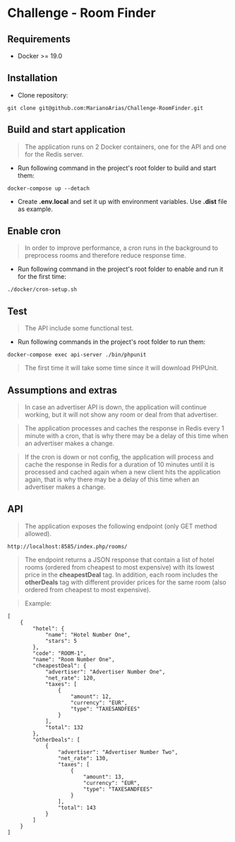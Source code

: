 
# Challenge - Room Finder


## Requirements 
* Docker >= 19.0


## Installation 
* Clone repository:
```
git clone git@github.com:MarianoArias/Challenge-RoomFinder.git
```


## Build and start application
> The application runs on 2 Docker containers, one for the API and one for the Redis server.
* Run following command in the project's root folder to build and start them:
```
docker-compose up --detach
```

* Create **.env.local** and set it up with environment variables. Use **.dist** file as example.


## Enable cron
> In order to improve performance, a cron runs in the background to preprocess rooms and therefore reduce response time.
* Run following command in the project's root folder to enable and run it for the first time:
```
./docker/cron-setup.sh
```


## Test 
> The API include some functional test.
* Run following commands in the project's root folder to run them:
```
docker-compose exec api-server ./bin/phpunit
```
> The first time it will take some time since it will download PHPUnit.


## Assumptions and extras
> In case an advertiser API is down, the application will continue working, but it will not show any room or deal from that advertiser.

> The application processes and caches the response in Redis every 1 minute with a cron, that is why there may be a delay of this time when an advertiser makes a change.

> If the cron is down or not config, the application will process and cache the response in Redis for a duration of 10 minutes until it is processed and cached again when a new client hits the application again, that is why there may be a delay of this time when an advertiser makes a change.


## API

> The application exposes the following endpoint (only GET method allowed).
```
http://localhost:8585/index.php/rooms/
```
> The endpoint returns a JSON response that contain a list of hotel rooms (ordered from cheapest to most expensive) with its lowest price in the **cheapestDeal** tag. In addition, each room includes the **otherDeals** tag with different provider prices for the same room (also ordered from cheapest to most expensive).

> Example:
```
[
    {
        "hotel": {
            "name": "Hotel Number One",
            "stars": 5
        },
        "code": "ROOM-1",
        "name": "Room Number One",
        "cheapestDeal": {
            "advertiser": "Advertiser Number One",
            "net_rate": 120,
            "taxes": [
                {
                    "amount": 12,
                    "currency": "EUR",
                    "type": "TAXESANDFEES"
                }
            ],
            "total": 132
        },
        "otherDeals": [
            {
                "advertiser": "Advertiser Number Two",
                "net_rate": 130,
                "taxes": [
                    {
                        "amount": 13,
                        "currency": "EUR",
                        "type": "TAXESANDFEES"
                    }
                ],
                "total": 143
            }
        ]
    }
]
```